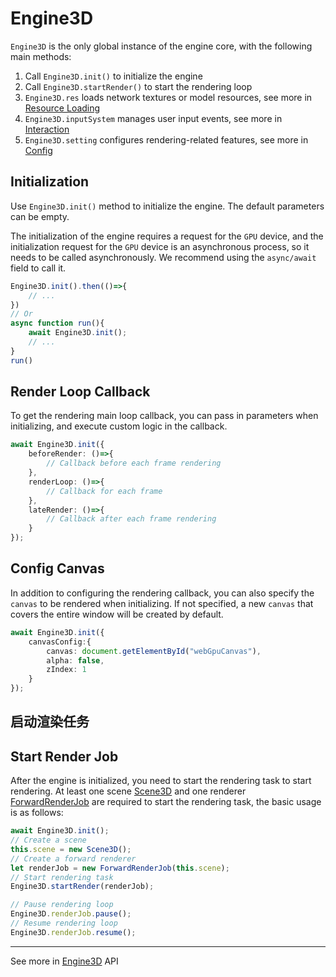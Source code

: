 # Engine3D
`Engine3D` is the only global instance of the engine core, with the following main methods:
1. Call `Engine3D.init()` to initialize the engine
2. Call `Engine3D.startRender()` to start the rendering loop
3. `Engine3D.res` loads network textures or model resources, see more in [Resource Loading](/guide/resource/Readme)
4. `Engine3D.inputSystem` manages user input events, see more in [Interaction](/guide/interaction/Readme)
5. `Engine3D.setting` configures rendering-related features, see more in [Config](/guide/core/config)

## Initialization
Use `Engine3D.init()` method to initialize the engine. The default parameters can be empty.

The initialization of the engine requires a request for the `GPU` device, and the initialization request for the `GPU` device is an asynchronous process, so it needs to be called asynchronously. We recommend using the `async/await` field to call it.

```ts
Engine3D.init().then(()=>{
    // ...
})
// Or
async function run(){
    await Engine3D.init();
    // ...
}
run()
```

## Render Loop Callback
To get the rendering main loop callback, you can pass in parameters when initializing, and execute custom logic in the callback.

```ts
await Engine3D.init({
    beforeRender: ()=>{
        // Callback before each frame rendering
    },
    renderLoop: ()=>{
        // Callback for each frame
    },
    lateRender: ()=>{
        // Callback after each frame rendering
    }
});
```

## Config Canvas
In addition to configuring the rendering callback, you can also specify the `canvas` to be rendered when initializing. If not specified, a new `canvas` that covers the entire window will be created by default.

```ts
await Engine3D.init({
    canvasConfig:{
        canvas: document.getElementById("webGpuCanvas"),
        alpha: false,
        zIndex: 1
    }
});
```

## 启动渲染任务
## Start Render Job
After the engine is initialized, you need to start the rendering task to start rendering. At least one scene [Scene3D](/guide/core/scene) and one renderer [ForwardRenderJob](/api/classes/ForwardRenderJob) are required to start the rendering task, the basic usage is as follows:

```ts
await Engine3D.init();
// Create a scene
this.scene = new Scene3D();
// Create a forward renderer
let renderJob = new ForwardRenderJob(this.scene);
// Start rendering task
Engine3D.startRender(renderJob);

// Pause rendering loop
Engine3D.renderJob.pause();
// Resume rendering loop
Engine3D.renderJob.resume();
```
---
See more in [Engine3D](/api/classes/Engine3D) API



